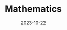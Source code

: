---
title: "Mathematics"
date: 2023-10-22
description: Mathematics Blogs
menu:
  sidebar:
    name: Mathematics
    identifier: Mathematics-Blogs
    weight: 100
---